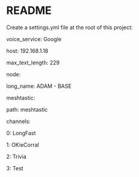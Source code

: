 # README

Create a settings.yml file at the root of this project:

voice_service: Google

host: 192.168.1.18

max_text_length: 229

node:

  long_name: ADAM - BASE

meshtastic:

  path: meshtastic

channels:

  0: LongFast

  1: OKieCorral

  2: Trivia

  3: Test
